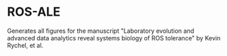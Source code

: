 # ROS-ALE
Generates all figures for the manuscript "Laboratory evolution and advanced data analytics reveal systems biology of ROS tolerance" by Kevin Rychel, et al.
